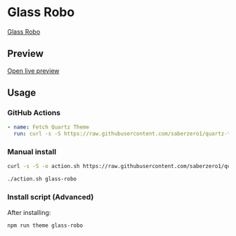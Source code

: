 # Glass Robo

[Glass Robo](https://twitter.com/lorans_othman)

## Preview

[Open live preview](https://quartz-themes.github.io/glass-robo/)

## Usage

### GitHub Actions

```yaml
- name: Fetch Quartz Theme
  run: curl -s -S https://raw.githubusercontent.com/saberzero1/quartz-themes/master/action.sh | bash -s -- glass-robo
```

### Manual install

```bash
curl -s -S -o action.sh https://raw.githubusercontent.com/saberzero1/quartz-themes/master/action.sh

./action.sh glass-robo
```

### Install script (Advanced)

After installing:

```bash
npm run theme glass-robo
```
